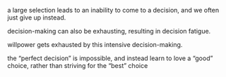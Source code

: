 a large selection leads to an inability to come to a decision, and we often just give up instead.

decision-making can also be exhausting, resulting in decision fatigue.

willpower gets exhausted by this intensive decision-making.

the “perfect decision” is impossible, and instead learn to love a “good” choice, rather than striving for the “best” choice